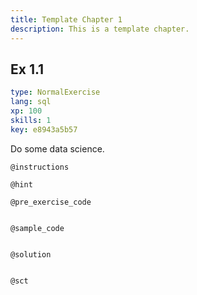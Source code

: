 ```yaml
---
title: Template Chapter 1
description: This is a template chapter.
---
```


## Ex 1.1

```yaml
type: NormalExercise
lang: sql
xp: 100
skills: 1
key: e8943a5b57
```

Do some data science.

`@instructions`


`@hint`


`@pre_exercise_code`

```{python}

```

`@sample_code`

```{sql}

```

`@solution`

```{sql}

```

`@sct`

```{python}

```
